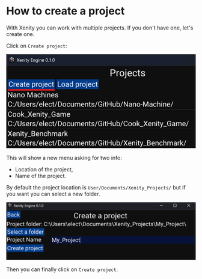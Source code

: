 # How to create a project

With Xenity you can work with multiple projects. If you don't have one, let's create one.

Click on `Create project`:

![image](images/create_project_project_list.png)

This will show a new menu asking for two info:
- Location of the project,
- Name of the project.

By default the project location is `User/Documents/Xenity_Projects/` but if you want you can select a new folder.

![image](images/create_project_menu.png)

Then you can finally click on `Create project`.